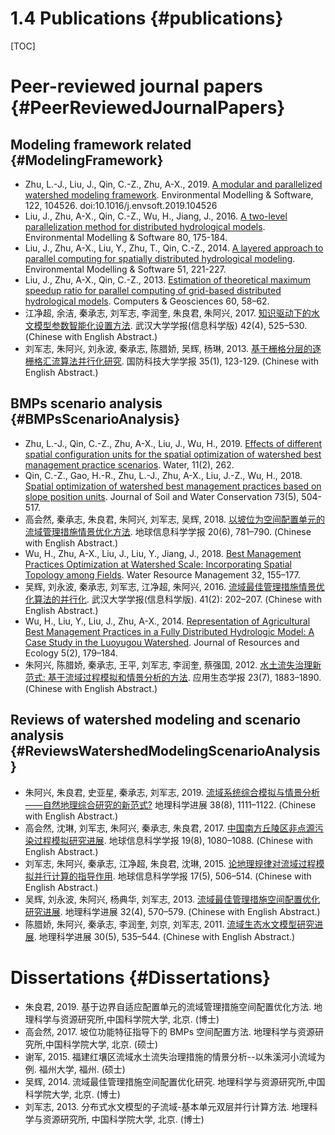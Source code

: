 1.4 Publications {#publications}
==================================

[TOC]

# Peer-reviewed journal papers {#PeerReviewedJournalPapers}
## Modeling framework related {#ModelingFramework}
+ Zhu, L.-J., Liu, J., Qin, C.-Z., Zhu, A-X., 2019. [A modular and parallelized watershed modeling framework](http://www.sciencedirect.com/science/article/pii/S1364815218309241). Environmental Modelling & Software, 122, 104526. doi:10.1016/j.envsoft.2019.104526
+ Liu, J., Zhu, A-X., Qin, C.-Z., Wu, H., Jiang, J., 2016. [A two-level parallelization method for distributed hydrological models](http://dx.doi.org/10.1016/j.envsoft.2016.02.032). Environmental Modelling & Software 80, 175-184.
+ Liu, J., Zhu, A-X., Liu, Y., Zhu, T., Qin, C.-Z., 2014. [A layered approach to parallel computing for spatially distributed hydrological modeling](http://dx.doi.org/10.1016/j.envsoft.2013.10.005). Environmental Modelling & Software 51, 221-227.
+ Liu, J., Zhu, A-X., Qin, C.-Z., 2013. [Estimation of theoretical maximum speedup ratio for parallel computing of grid-based distributed hydrological models](https://doi.org/10.1016/j.cageo.2013.04.030). Computers & Geosciences 60, 58–62.
+ 江净超, 余洁, 秦承志, 刘军志, 李润奎, 朱良君, 朱阿兴, 2017. [知识驱动下的水文模型参数智能化设置方法](https://doi.org/10.13203/j.whugis20150044). 武汉大学学报(信息科学版) 42(4), 525–530. (Chinese with English Abstract.)
+ 刘军志, 朱阿兴, 刘永波, 秦承志, 陈腊娇, 吴辉, 杨琳, 2013. [基于栅格分层的逐栅格汇流算法并行化研究](http://kns.cnki.net/KCMS/detail/detail.aspx?dbcode=CJFQ&dbname=CJFD2013&filename=GFKJ201301023&uid=WEEvREcwSlJHSldRa1FhdXNXa0hFMGkyakp1d0VVSzYwVXBrVDhESEk4TT0=$9A4hF_YAuvQ5obgVAqNKPCYcEjKensW4ggI8Fm4gTkoUKaID8j8gFw!!&v=MDY0MTh6QklpdkFaTEc0SDlMTXJvOUhaNFI4ZVgxTHV4WVM3RGgxVDNxVHJXTTFGckNVUkxLZmIrWm5GQ2psVmI=). 国防科技大学学报 35(1), 123-129. (Chinese with English Abstract.)

## BMPs scenario analysis {#BMPsScenarioAnalysis}

+ Zhu, L.-J., Qin, C.-Z., Zhu, A-X., Liu, J., Wu, H., 2019. [Effects of different spatial configuration units for the spatial optimization of watershed best management practice scenarios](https://doi.org/10.3390/w11020262). Water, 11(2), 262.
+ Qin, C.-Z., Gao, H.-R., Zhu, L.-J., Zhu, A-X., Liu, J.-Z., Wu, H., 2018. [Spatial optimization of watershed best management practices based on slope position units](https://doi.org/10.2489/jswc.73.5.504). Journal of Soil and Water Conservation 73(5), 504-517.
+ 高会然, 秦承志, 朱良君, 朱阿兴, 刘军志, 吴辉, 2018. [以坡位为空间配置单元的流域管理措施情景优化方法](http://kns.cnki.net/KCMS/detail/detail.aspx?dbcode=CJFQ&dbname=CJFDTEMP&filename=DQXX201806010&v=MDk2MjV4WVM3RGgxVDNxVHJXTTFGckNVUkxLZllPZG1GeXpoVUx2TUlUelRkckc0SDluTXFZOUVaSVI4ZVgxTHU=). 地球信息科学学报 20(6), 781–790. (Chinese with English Abstract.)
+ Wu, H., Zhu, A-X., Liu, J., Liu, Y., Jiang, J., 2018. [Best Management Practices Optimization at Watershed Scale: Incorporating Spatial Topology among Fields](https://doi.org/10.1007/s11269-017-1801-8). Water Resource Management 32, 155–177.
+ 吴辉, 刘永波, 秦承志, 刘军志, 江净超, 朱阿兴, 2016. [流域最佳管理措施情景优化算法的并行化](https://doi.org/10.13203/j.whugis20140048.html). 武汉大学学报(信息科学版). 41(2): 202–207. (Chinese with English Abstract.)
+ Wu, H., Liu, Y., Liu, J., Zhu, A-X., 2014. [Representation of Agricultural Best Management Practices in a Fully Distributed Hydrologic Model: A Case Study in the Luoyugou Watershed](https://doi.org/10.5814/j.issn.1674-764X.2014.02.011). Journal of Resources and Ecology 5(2), 179–184.
+ 朱阿兴, 陈腊娇, 秦承志, 王平, 刘军志, 李润奎, 蔡强国, 2012. [水土流失治理新范式: 基于流域过程模拟和情景分析的方法](https://doi.org/10.13287/j.1001-9332.2012.0217). 应用生态学报 23(7), 1883–1890. (Chinese with English Abstract.)

## Reviews of watershed modeling and scenario analysis {#ReviewsWatershedModelingScenarioAnalysis}

+ 朱阿兴, 朱良君, 史亚星, 秦承志, 刘军志, 2019. [流域系统综合模拟与情景分析——自然地理综合研究的新范式?](http://kns.cnki.net/kcms/detail/11.3858.p.20190822.1325.002.html) 地理科学进展 38(8), 1111–1122.  (Chinese with English Abstract.)
+ 高会然, 沈琳, 刘军志, 朱阿兴, 秦承志, 朱良君, 2017. [中国南方丘陵区非点源污染过程模拟研究进展](https://doi.org/10.3724/SP.J.1047.2017.01080). 地球信息科学学报 19(8), 1080–1088. (Chinese with English Abstract.)
+ 刘军志, 朱阿兴, 秦承志, 江净超, 朱良君, 沈琳, 2015. [论地理规律对流域过程模拟并行计算的指导作用](https://doi.org/10.3724/SP.J.1047.2015.00506). 地球信息科学学报 17(5), 506–514. (Chinese with English Abstract.)
+ 吴辉, 刘永波, 朱阿兴, 杨典华, 刘军志, 2013. [流域最佳管理措施空间配置优化研究进展](https://doi.org/10.11820/dlkxjz.2013.04.009). 地理科学进展 32(4), 570–579. (Chinese with English Abstract.)
+ 陈腊娇, 朱阿兴, 秦承志, 李润奎, 刘京, 刘军志, 2011. [流域生态水文模型研究进展](http://kns.cnki.net/KCMS/detail/detail.aspx?dbcode=CJFQ&dbname=CJFD2011&filename=DLKJ201105005&uid=WEEvREcwSlJHSldRa1FhcEE0RVZxbjU5ckNyLy9zcTkxRXZEdW00Yy82Yz0=$9A4hF_YAuvQ5obgVAqNKPCYcEjKensW4ggI8Fm4gTkoUKaID8j8gFw!!&v=MzI1MzhSOGVYMUx1eFlTN0RoMVQzcVRyV00xRnJDVVJMS2ZaZVpvRnl2blc3dkJJU0hBWkxHNEg5RE1xbzlGWVk=). 地理科学进展 30(5), 535–544. (Chinese with English Abstract.)

# Dissertations {#Dissertations}

+ 朱良君, 2019. 基于边界自适应配置单元的流域管理措施空间配置优化方法. 地理科学与资源研究所,中国科学院大学, 北京. (博士)
+ 高会然, 2017. 坡位功能特征指导下的 BMPs 空间配置方法. 地理科学与资源研究所,中国科学院大学, 北京. (硕士)
+ 谢军, 2015. 福建红壤区流域水土流失治理措施的情景分析--以朱溪河小流域为例. 福州大学, 福州. (硕士)
+ 吴辉, 2014. 流域最佳管理措施空间配置优化研究. 地理科学与资源研究所,中国科学院大学, 北京. (博士)
+ 刘军志, 2013. 分布式水文模型的子流域-基本单元双层并行计算方法. 地理科学与资源研究所, 中国科学院大学, 北京. (博士)
